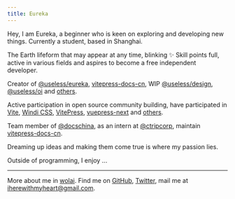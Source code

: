```yaml
---
title: Eureka
---
```


Hey, I am Eureka, a beginner who is keen on exploring and developing new things. Currently a student, based in Shanghai.

The Earth lifeform that may appear at any time, blinking ✨ Skill points full, active in various fields and aspires to become a free independent developer.

Creator of [@useless/eureka](https://github.com/ryanmoyo/eureka), [vitepress-docs-cn](https://github.com/docschina/vitepress-docs-cn), WIP [@useless/design](https://github.com/echoeureka/design), [@useless/oi](https://github.com/echoeureka/olympiad-in-informatics) and [others](/).

Active participation in open source community building, have participated in [Vite](https://github.com/vitejs/vite), [Windi CSS](https://github.com/windicss/windicss), [VitePress](https://github.com/vuejs/vitepress), [vuepress-next](https://github.com/vuepress/vuepress-next) and [others](/).

Team member of [@docschina](https://github.com/docschina), as an intern at [@ctripcorp](https://github.com/ctripcorp), maintain [vitepress-docs-cn](https://github.com/docschina/vitepress-docs-cn).

Dreaming up ideas and making them come true is where my passion lies.

Outside of programming, I enjoy ...

---

More about me in [wolai](https://www.wolai.com/9iBhQjUJgyGmP7mGyrB4LD).
Find me on [GitHub](https://github.com/echoeureka), [Twitter](https://www.twitter.com/404), mail me at [iherewithmyheart@gmail.com](mailto:iherewithmyheart@gmail.com).
